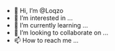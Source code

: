 - 👋 Hi, I’m @Loqzo
- 👀 I’m interested in ...
- 🌱 I’m currently learning ...
- 💞️ I’m looking to collaborate on ...
- 📫 How to reach me ...

<!---
Loqzo/Loqzo is a ✨ special ✨ repository because its `README.md` (this file) appears on your GitHub profile.
You can click the Preview link to take a look at your changes.
--->
